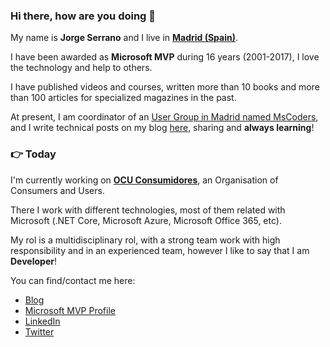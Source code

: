 ### Hi there, how are you doing :wave:

My name is **Jorge Serrano** and I live in **[Madrid (Spain)](https://www.google.es/maps/place/Madrid/@40.4381311,-3.8196213,11z/data=!3m1!4b1!4m5!3m4!1s0xd422997800a3c81:0xc436dec1618c2269!8m2!3d40.4167754!4d-3.7037902)**.

I have been awarded as **Microsoft MVP** during 16 years (2001-2017), I love the technology and help to others.

I have published videos and courses, written more than 10 books and more than 100 articles for specialized magazines in the past.

At present, I am coordinator of an [User Group in Madrid named MsCoders](https://www.meetup.com/es-ES/MSCoders/#), and I write technical posts on my blog [here](https://geeks.ms/jorge/), sharing and **always learning**!

### :point_right: Today

I'm currently working on **[OCU Consumidores](https://www.ocu.org/)**, an Organisation of Consumers and Users.

There I work with different technologies, most of them related with Microsoft (.NET Core, Microsoft Azure, Microsoft Office 365, etc).

My rol is a multidisciplinary rol, with a strong team work with high responsibility and in an experienced team, however I like to say that I am **Developer**!

You can find/contact me here:

* [Blog](https://geeks.ms/jorge/)
* [Microsoft MVP Profile](https://mvp.microsoft.com/es-es/PublicProfile/8633)
* [LinkedIn](https://www.linkedin.com/in/jorge-serrano-p%C3%A9rez-24388520/)
* [Twitter](https://twitter.com/J0rgeSerran0)
